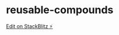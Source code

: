 # reusable-compounds

[Edit on StackBlitz ⚡️](https://stackblitz.com/edit/stackblitz-starters-9cthbf)
